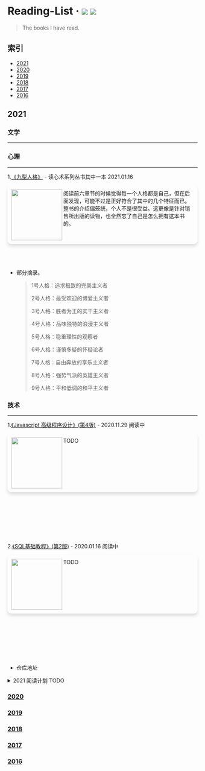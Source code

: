 # Reading-List &middot; [![](https://img.shields.io/badge/books-@read-orange.svg)](https://github.com/kyriejoshua/readling-list) [![](https://img.shields.io/badge/origin-@douban-brightgreen.svg)](https://www.douban.com/)

> The books I have read.

## 索引

- [2021](#2021)
- [2020](#2020)
- [2019](#2019)
- [2018](#2018)
- [2017](#2017)
- [2016](#2016)

## 2021

### 文学
<hr/>


### 心理
<hr/>

1.[《九型人格》](https://book.douban.com/subject/34614935/) - 读心术系列丛书其中一本 2021.01.16
<div style="overflow:hidden;box-shadow:0 6px 8px #ddd;border-radius:10px;padding:10px;"><img align="left" width="135" src='https://img9.doubanio.com/view/subject/s/public/s33436775.jpg'/>
  阅读前六章节的时候觉得每一个人格都是自己，但在后面发现，可能不过是正好符合了其中的几个特征而已。整书的介绍偏笼统，个人不是很受益。这更像是针对销售所出版的读物，也全然忘了自己是怎么拥有这本书的。</div>

<br/>
<br/>
<br/>

* 部分摘录。

  > 1号人格：追求极致的完美主义者
  >
  > 2号人格：最受欢迎的博爱主义者
  >
  > 3号人格：胜者为王的实干主义者
  >
  > 4号人格：品味独特的浪漫主义者
  >
  > 5号人格：稳重理性的观察者
  >
  > 6号人格：谨慎多疑的怀疑论者
  >
  > 7号人格：自由奔放的享乐主义者
  >
  > 8号人格：强势气派的英雄主义者
  >
  > 9号人格：平和低调的和平主义者


### 技术
<hr/>

1.[《Javascript 高级程序设计》(第4版)](https://book.douban.com/subject/35175321/) - 2020.11.29 阅读中

<div style="overflow:hidden;box-shadow:0 6px 8px #ddd;border-radius:10px;padding:10px;"><img align="left" width="135" src='https://img9.doubanio.com/view/subject/s/public/s33703494.jpg'/>TODO</div>
<br/>
<br/>
<br/>
<br/>
<br/>
<br/>
<br/>

2.[《SQL基础教程》(第2版)](https://book.douban.com/subject/27055712/) - 2020.01.16 阅读中

<div style="overflow:hidden;box-shadow:0 6px 8px #ddd;border-radius:10px;padding:10px;"><img align="left" width="135" src='https://img2.doubanio.com/view/subject/s/public/s29524313.jpg'/>TODO</div>
<br/>
<br/>
<br/>
<br/>
<br/>
<br/>
<br/>

* 仓库地址

<details>
<summary>2021 阅读计划 TODO</summary>

* 列一些书单，想到再补充。
  * - [ ] 计算机基础等
  * - [ ] SQL基础教程
  * - [ ] JavaScript 高程及设计模式 第一季度核心阅读内容
  * …

</details>

### [2020](2020.md)
### [2019](2019.md)
### [2018](2018.md)
### [2017](2017.md)
### [2016](2016.md)
